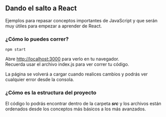 ## Dando el salto a React
Ejemplos para repasar conceptos importantes de JavaScript y que serán muy útiles para empezar a aprender de React.

### ¿Cómo lo puedes correr?

`npm start`

Abre [http://localhost:3000](http://localhost:3000) para verlo en tu navegador.\
Recuerda usar el archivo index.js para ver correr tu código.

La página se volverá a cargar cuando realices cambios y podrás ver cualquier error desde la consola.

### ¿Cómo es la estructura del proyecto
El código lo podrás encontrar dentro de la carpeta ***src*** y los archivos están ordenados desde los conceptos más básicos a los más avanzados.